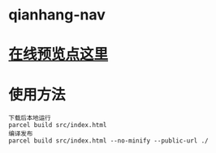 # qianhang-nav
# [在线预览点这里](https://ryanchosen.github.io/qianhang-nav/dist/)
# 使用方法
```
下载后本地运行
parcel build src/index.html 
编译发布
parcel build src/index.html --no-minify --public-url ./
```


